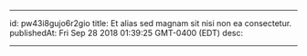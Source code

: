 
---
id: pw43i8gujo6r2gio
title: Et alias sed magnam sit nisi non ea consectetur.
publishedAt: Fri Sep 28 2018 01:39:25 GMT-0400 (EDT)
desc: 

---


